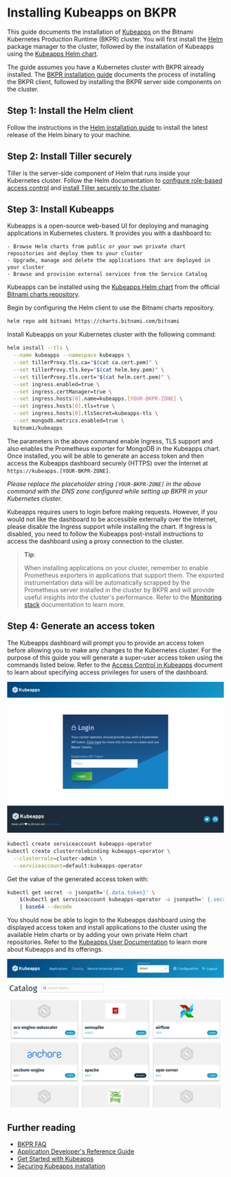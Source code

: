 # Installing Kubeapps on BKPR

This guide documents the installation of [Kubeapps](https://kubeapps.com/) on the Bitnami Kubernetes Production Runtime (BKPR) cluster. You will first install the [Helm](https://www.helm.sh/) package manager to the cluster, followed by the installation of Kubeapps using the [Kubeapps Helm chart](https://hub.kubeapps.com/charts/bitnami/kubeapps).

The guide assumes you have a Kubernetes cluster with BKPR already installed. The [BKPR installation guide](install.md) documents the process of installing the BKPR client, followed by installing the BKPR server side components on the cluster.

## Step 1: Install the Helm client

Follow the instructions in the [Helm installation guide](https://docs.helm.sh/using_helm/#installing-the-helm-client) to install the latest release of the Helm binary to your machine.

## Step 2: Install Tiller securely

Tiller is the server-side component of Helm that runs inside your Kubernetes cluster. Follow the Helm documentation to [configure role-based access control](https://docs.helm.sh/using_helm/#role-based-access-control) and [install Tiller securely to the cluster](https://docs.helm.sh/using_helm/#using-ssl-between-helm-and-tiller).

## Step 3: Install Kubeapps

Kubeapps is a open-source web-based UI for deploying and managing applications in Kubernetes clusters. It provides you with a dashboard to:

    - Browse Helm charts from public or your own private chart repositories and deploy them to your cluster
    - Upgrade, manage and delete the applications that are deployed in your cluster
    - Browse and provision external services from the Service Catalog

Kubeapps can be installed using the [Kubeapps Helm chart](https://hub.kubeapps.com/charts/bitnami/kubeapps) from the official [Bitnami charts repository](https://github.com/bitnami/charts).

Begin by configuring the Helm client to use the Bitnami charts repository.

```bash
helm repo add bitnami https://charts.bitnami.com/bitnami
```

Install Kubeapps on your Kubernetes cluster with the following command:

```bash
helm install --tls \
  --name kubeapps --namespace kubeapps \
  --set tillerProxy.tls.ca="$(cat ca.cert.pem)" \
  --set tillerProxy.tls.key="$(cat helm.key.pem)" \
  --set tillerProxy.tls.cert="$(cat helm.cert.pem)" \
  --set ingress.enabled=true \
  --set ingress.certManager=true \
  --set ingress.hosts[0].name=kubeapps.[YOUR-BKPR-ZONE] \
  --set ingress.hosts[0].tls=true \
  --set ingress.hosts[0].tlsSecret=kubeapps-tls \
  --set mongodb.metrics.enabled=true \
  bitnami/kubeapps
```

The parameters in the above command enable Ingress, TLS support and also enables the Prometheus exporter for MongoDB in the Kubeapps chart. Once installed, you will be able to generate an access token and then access the Kubeapps dashboard securely (HTTPS) over the Internet at `https://kubeapps.[YOUR-BKPR-ZONE]`.

_Please replace the placeholder string `[YOUR-BKPR-ZONE]` in the above command with the DNS zone configured while setting up BKPR in your Kubernetes cluster._

Kubeapps requires users to login before making requests.  However, if you would not like the dashboard to be accessible externally over the Internet, please disable the Ingress support while installing the chart.  If Ingress is disabled, you need to follow the Kubeapps post-install instructions to access the dashboard using a proxy connection to the cluster.

> **Tip**:
>
> When installing applications on your cluster, remember to enable Prometheus exporters in applications that support them. The exported instrumentation data will be automatically scrapped by the Prometheus server installed in the cluster by BKPR and will provide useful insights into the cluster's performance. Refer to the [Monitoring stack](components.md#monitoring-stack) documentation to learn more.

## Step 4: Generate an access token

The Kubeapps dashboard will prompt you to provide an access token before allowing you to make any changes to the Kubernetes cluster. For the purpose of this guide you will generate a super-user access token using the commands listed below. Refer to the [Access Control in Kubeapps](https://github.com/kubeapps/kubeapps/blob/master/docs/user/access-control.md) document to learn about specifying access privileges for users of the dashboard.

![Kubeapps Login](images/kubeapps-login.png)

```bash
kubectl create serviceaccount kubeapps-operator
kubectl create clusterrolebinding kubeapps-operator \
  --clusterrole=cluster-admin \
  --serviceaccount=default:kubeapps-operator
```

Get the value of the generated access token with:

```bash
kubectl get secret -o jsonpath='{.data.token}' \
    $(kubectl get serviceaccount kubeapps-operator -o jsonpath=' {.secrets[].name}') \
    | base64 --decode
```

You should now be able to login to the Kubeapps dashboard using the displayed access token and install applications to the cluster using the available Helm charts or by adding your own private Helm chart repositories. Refer to the [Kubeapps User Documentation](https://github.com/kubeapps/kubeapps/tree/master/docs/user) to learn more about Kubeapps and its offerings.

![Kubeapps Application Catalog](images/kubeapps-app-catalog.png)

## Further reading

- [BKPR FAQ](FAQ.md)
- [Application Developer's Reference Guide](application-developers-reference-guide.md)
- [Get Started with Kubeapps](https://github.com/kubeapps/kubeapps/blob/master/docs/user/getting-started.md)
- [Securing Kubeapps installation](https://github.com/kubeapps/kubeapps/blob/master/docs/user/securing-kubeapps.md)
